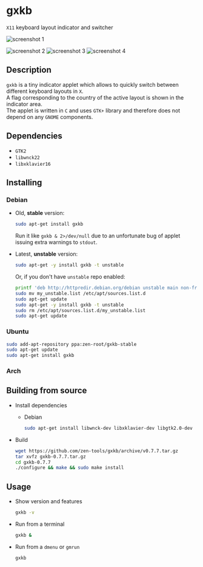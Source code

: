 # **gxkb**

`X11` keyboard layout indicator and switcher

![screenshot 1](https://dl.dropboxusercontent.com/u/34413642/gxkb/gxkb%20screenshot.png "gxkb about 1")

![screenshot 2](https://dl.dropboxusercontent.com/u/34413642/gxkb/gxkb%20screenshot%200.png "gxkb about 2")
![screenshot 3](https://dl.dropboxusercontent.com/u/34413642/gxkb/gxkb%20screenshot%201.png "gxkb layouts")
![screenshot 4](https://dl.dropboxusercontent.com/u/34413642/gxkb/gxkb%20screenshot%202.png "gxkb menu")

## **Description**
`gxkb` is a tiny indicator applet which allows to quickly switch between different keyboard layouts in `X`.  
A flag corresponding to the country of the active layout is shown in the indicator area.  
The applet is written in `C` and uses `GTK+` library and therefore does not depend on any `GNOME` components.  

## **Dependencies**

* `GTK2`
* `libwnck22`
* `libxklavier16`

## **Installing**

### Debian

* Old, **stable** version:
    ```bash
    sudo apt-get install gxkb
    ```
    Run it like `gxkb & 2>/dev/null` due to an unfortunate bug of applet issuing extra warnings to `stdout`.

* Latest, **unstable** version:
    ```bash
    sudo apt-get -y install gxkb -t unstable
    ```
    Or, if you don't have `unstable` repo enabled:
    ```bash
    printf 'deb http://httpredir.debian.org/debian unstable main non-free contrib' > my_unstable.list
    sudo mv my_unstable.list /etc/apt/sources.list.d
    sudo apt-get update
    sudo apt-get -y install gxkb -t unstable
    sudo rm /etc/apt/sources.list.d/my_unstable.list
    sudo apt-get update
    ```

### Ubuntu
```bash
sudo add-apt-repository ppa:zen-root/gxkb-stable
sudo apt-get update
sudo apt-get install gxkb
```

### Arch

## **Building from source**

* Install dependencies
    + Debian

        ```bash
        sudo apt-get install libwnck-dev libxklavier-dev libgtk2.0-dev
        ```
* Build

    ```bash
    wget https://github.com/zen-tools/gxkb/archive/v0.7.7.tar.gz
    tar xvfz gxkb-0.7.7.tar.gz
    cd gxkb-0.7.7
    ./configure && make && sudo make install
    ```

## **Usage**

* Show version and features

    ```bash
    gxkb -v
    ```
* Run from a terminal

    ```bash
    gxkb &
    ```
* Run from a `dmenu` or `gmrun`

    ```bash
    gxkb
    ```


